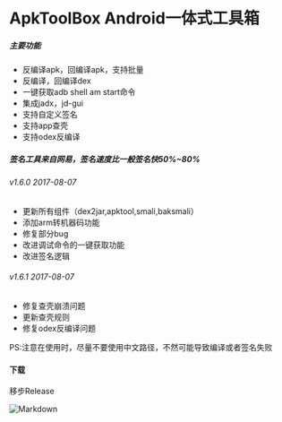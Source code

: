 # ApkToolBox Android一体式工具箱

##### 主要功能
* 反编译apk，回编译apk，支持批量
* 反编译，回编译dex
* 一键获取adb shell am start命令
* 集成jadx，jd-gui
* 支持自定义签名
* 支持app查壳
* 支持odex反编译

##### 签名工具来自网易，签名速度比一般签名快50%~80%

###### v1.6.0 2017-08-07
* 更新所有组件（dex2jar,apktool,smali,baksmali）
* 添加arm转机器码功能
* 修复部分bug
* 改进调试命令的一键获取功能
* 改进签名逻辑

###### v1.6.1 2017-08-07
* 修复查壳崩溃问题
* 更新查壳规则
* 修复odex反编译问题

PS:注意在使用时，尽量不要使用中文路径，不然可能导致编译或者签名失败

#### 下载
   移步Release


![Markdown](https://raw.githubusercontent.com/Qrilee/ApkToolBox/master/screenshots/pic.png)





